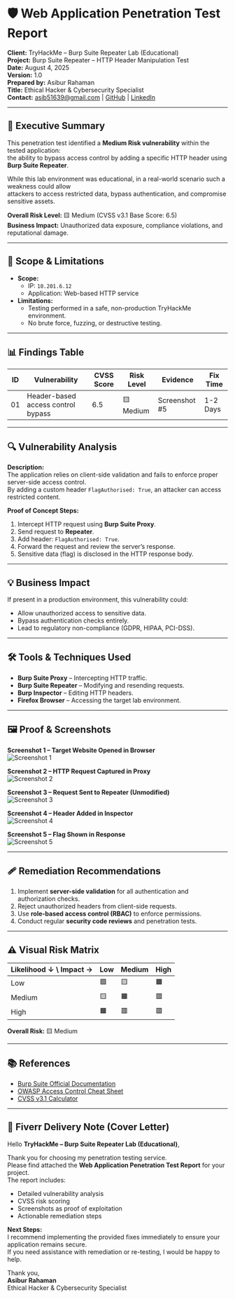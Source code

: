 # 🛡 Web Application Penetration Test Report  
**Client:** TryHackMe – Burp Suite Repeater Lab (Educational)  
**Project:** Burp Suite Repeater – HTTP Header Manipulation Test  
**Date:** August 4, 2025  
**Version:** 1.0  
**Prepared by:** Asibur Rahaman  
**Title:** Ethical Hacker & Cybersecurity Specialist  
**Contact:** asib51639@gmail.com | [GitHub](https://github.com/Asibur-syber) | [LinkedIn](https://linkedin.com/feed)  

---

## 📌 Executive Summary
This penetration test identified a **Medium Risk vulnerability** within the tested application:  
the ability to bypass access control by adding a specific HTTP header using **Burp Suite Repeater**.  

While this lab environment was educational, in a real-world scenario such a weakness could allow  
attackers to access restricted data, bypass authentication, and compromise sensitive assets.  

**Overall Risk Level:** 🟨 Medium (CVSS v3.1 Base Score: 6.5)  
**Business Impact:** Unauthorized data exposure, compliance violations, and reputational damage.

---

## 📜 Scope & Limitations
- **Scope:**  
  - IP: `10.201.6.12`  
  - Application: Web-based HTTP service  
- **Limitations:**  
  - Testing performed in a safe, non-production TryHackMe environment.  
  - No brute force, fuzzing, or destructive testing.

---

## 📊 Findings Table

| ID  | Vulnerability                          | CVSS Score | Risk Level | Evidence       | Fix Time |
|-----|----------------------------------------|------------|-----------|----------------|----------|
| 01  | Header-based access control bypass     | 6.5        | 🟨 Medium | Screenshot #5  | 1-2 Days |

---

## 🔍 Vulnerability Analysis

**Description:**  
The application relies on client-side validation and fails to enforce proper server-side access control.  
By adding a custom header `FlagAuthorised: True`, an attacker can access restricted content.  

**Proof of Concept Steps:**  
1. Intercept HTTP request using **Burp Suite Proxy**.  
2. Send request to **Repeater**.  
3. Add header: `FlagAuthorised: True`.  
4. Forward the request and review the server’s response.  
5. Sensitive data (flag) is disclosed in the HTTP response body.

---

## 💡 Business Impact
If present in a production environment, this vulnerability could:
- Allow unauthorized access to sensitive data.
- Bypass authentication checks entirely.
- Lead to regulatory non-compliance (GDPR, HIPAA, PCI-DSS).

---

## 🛠 Tools & Techniques Used
- **Burp Suite Proxy** – Intercepting HTTP traffic.  
- **Burp Suite Repeater** – Modifying and resending requests.  
- **Burp Inspector** – Editing HTTP headers.  
- **Firefox Browser** – Accessing the target lab environment.

---

## 🖼 Proof & Screenshots

**Screenshot 1 – Target Website Opened in Browser**  
![Screenshot 1](https://i.imgur.com/rHzDLar.jpeg)

**Screenshot 2 – HTTP Request Captured in Proxy**  
![Screenshot 2](https://i.imgur.com/Lf37GO4.jpeg)

**Screenshot 3 – Request Sent to Repeater (Unmodified)**  
![Screenshot 3](https://i.imgur.com/2ruMhe7.jpeg)

**Screenshot 4 – Header Added in Inspector**  
![Screenshot 4](https://i.imgur.com/6sWlTR8.jpeg)

**Screenshot 5 – Flag Shown in Response**  
![Screenshot 5](https://i.imgur.com/tP244C7.jpeg)

---

## 🩹 Remediation Recommendations
1. Implement **server-side validation** for all authentication and authorization checks.  
2. Reject unauthorized headers from client-side requests.  
3. Use **role-based access control (RBAC)** to enforce permissions.  
4. Conduct regular **security code reviews** and penetration tests.

---

## ⚠ Visual Risk Matrix

| Likelihood ↓ \ Impact → | Low  | Medium | High  |
|--------------------------|------|--------|-------|
| Low                      | 🟩   | 🟨     | 🟧    |
| Medium                   | 🟨   | 🟧     | 🟥    |
| High                     | 🟧   | 🟥     | 🟥    |

**Overall Risk:** 🟨 Medium

---

## 📚 References
- [Burp Suite Official Documentation](https://portswigger.net)  
- [OWASP Access Control Cheat Sheet](https://owasp.org)  
- [CVSS v3.1 Calculator](https://www.first.org/cvss/calculator/3.1)  

---

## 📑 Fiverr Delivery Note (Cover Letter)

Hello **TryHackMe – Burp Suite Repeater Lab (Educational)**,

Thank you for choosing my penetration testing service.  
Please find attached the **Web Application Penetration Test Report** for your project.  
The report includes:

- Detailed vulnerability analysis  
- CVSS risk scoring  
- Screenshots as proof of exploitation  
- Actionable remediation steps  

**Next Steps:**  
I recommend implementing the provided fixes immediately to ensure your application remains secure.  
If you need assistance with remediation or re-testing, I would be happy to help.

Thank you,  
**Asibur Rahaman**  
Ethical Hacker & Cybersecurity Specialist
